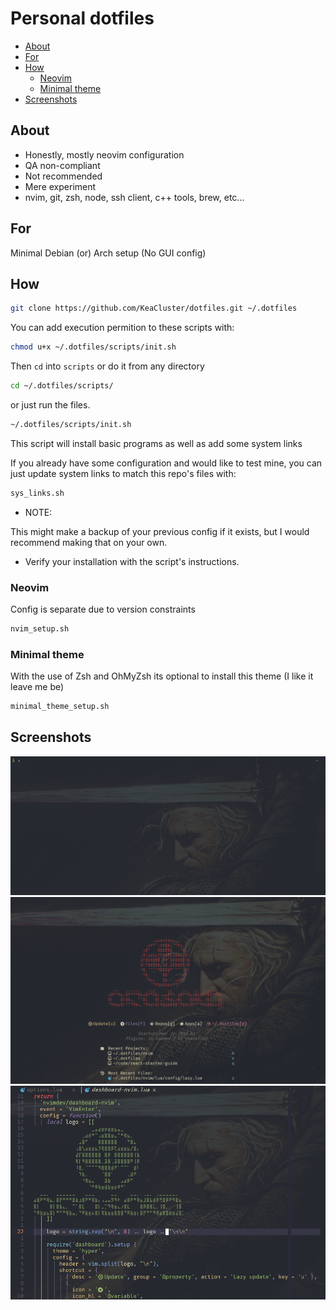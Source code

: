 # Personal dotfiles

<!-- toc -->

- [About](#about)
- [For](#for)
- [How](#how)
  - [Neovim](#neovim)
  - [Minimal theme](#minimal-theme)
- [Screenshots](#screenshots)

<!-- tocstop -->

## About

- Honestly, mostly neovim configuration
- QA non-compliant
- Not recommended
- Mere experiment
- nvim, git, zsh, node, ssh client, c++ tools, brew, etc...

## For

Minimal Debian (or) Arch setup (No GUI config)

## How

```sh
git clone https://github.com/KeaCluster/dotfiles.git ~/.dotfiles
```

You can add execution permition to these scripts with:

```sh
chmod u+x ~/.dotfiles/scripts/init.sh
```

Then `cd` into `scripts` or do it from any directory

```sh
cd ~/.dotfiles/scripts/
```

or just run the files.

```sh
~/.dotfiles/scripts/init.sh
```

This script will install basic programs as well as add some system links

If you already have some configuration and would like to test mine,
you can just update system links to match this repo's files with:

```sh
sys_links.sh
```

- NOTE:

This might make a backup of your previous config if it exists,
but I would recommend making that on your own.

- Verify your installation with the script's instructions.

### Neovim

Config is separate due to version constraints

```sh
nvim_setup.sh
```

### Minimal theme

With the use of Zsh and OhMyZsh its optional to install this theme (I like it leave me be)

```sh
minimal_theme_setup.sh
```

## Screenshots

![terminal](./images/terminal.png)
![dashboard](./images/dashboard.png)
![example](./images/lua-code-ex.png)
